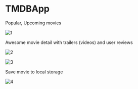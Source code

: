 # TMDBApp

Popular, Upcoming movies

![1](https://user-images.githubusercontent.com/43784511/208415428-15b140fd-9d7b-4453-8159-51d645f2b59e.jpg)

Awesome movie detail with trailers (videos) and user reviews

![2](https://user-images.githubusercontent.com/43784511/208415436-f2b75092-0d85-4074-bca1-82590164f6ae.jpg)


![3](https://user-images.githubusercontent.com/43784511/208415440-d128a004-32de-4008-bcda-94e86513ee77.jpg)

Save movie to local storage

![4](https://user-images.githubusercontent.com/43784511/208415441-74a4c779-1bd8-4507-bdc4-451ff0f0d0b0.jpg)
